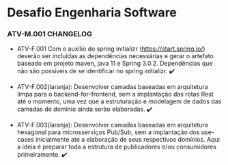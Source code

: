 # Desafio Engenharia Software

### ATV-M.001 CHANGELOG
 * ATV-F.001 Com o auxílio do spring initializr
   (https://start.spring.io/) deverão ser incluídas as dependências
   necessárias e gerar o artefato baseado em projeto maven, java 11 e
   Spring 3.0.2. Dependências que não são possíveis de se identificar no
   spring initializr. :heavy_check_mark:
   
 * ATV-F.002(laranja): Desenvolver camadas baseadas em arquitetura
   limpa para o backend-for-frontend, sem a implantação das rotas Rest até
   o momento, uma vez que a estruturação e modelagem de dados das
   camadas de domínio ainda serão elaboradas. :heavy_check_mark:

 * ATV-F.003(laranja): Desenvolver camadas baseadas em arquitetura hexagonal
   para microsserviços Pub/Sub, sem a implantação dos use-cases inicialmente
   até a elaboração de seus respectivos domínios. Aqui a ideia é preparar
   toda a estrutura de publicadores e/ou consumidores primeiramente. :heavy_check_mark: